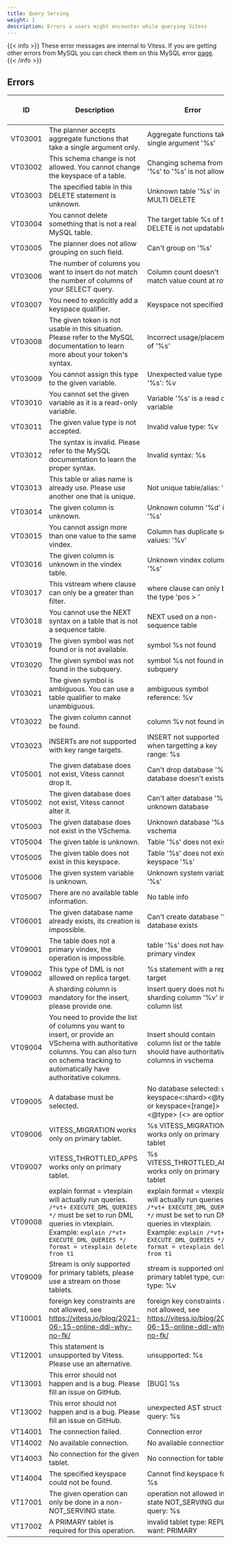 ```yaml
---
title: Query Serving
weight: 1
description: Errors a users might encounter while querying Vitess
---
```


{{< info >}}
These error messages are internal to Vitess. If you are getting other errors from MySQL you can check them on this MySQL error [page](https://dev.mysql.com/doc/mysql-errors/5.7/en/server-error-reference.html).
{{< /info >}}

<!-- start -->
## Errors

| ID | Description | Error | MySQL Error Code | SQL State |
| --- | --- | --- | --- | --- |
| VT03001 | The planner accepts aggregate functions that take a single argument only. | Aggregate functions take a single argument '%s' | 1149 | 42000 |
| VT03002 | This schema change is not allowed. You cannot change the keyspace of a table. | Changing schema from '%s' to '%s' is not allowed | 1450 | HY000 |
| VT03003 | The specified table in this DELETE statement is unknown. | Unknown table '%s' in MULTI DELETE | 1109 | 42S02 |
| VT03004 | You cannot delete something that is not a real MySQL table. | The target table %s of the DELETE is not updatable | 1288 | HY000 |
| VT03005 | The planner does not allow grouping on such field. | Can't group on '%s' | 1056 | 42000 |
| VT03006 | The number of columns you want to insert do not match the number of columns of your SELECT query. | Column count doesn't match value count at row 1 | 1136 | 21S01 |
| VT03007 | You need to explicitly add a keyspace qualifier. | Keyspace not specified |  |  |
| VT03008 | The given token is not usable in this situation. Please refer to the MySQL documentation to learn more about your token's syntax. | Incorrect usage/placement of '%s' | 1234 | 42000 |
| VT03009 | You cannot assign this type to the given variable. | Unexpected value type for '%s': %v | 1231 | 42000 |
| VT03010 | You cannot set the given variable as it is a read-only variable. | Variable '%s' is a read only variable | 1238 | HY000 |
| VT03011 | The given value type is not accepted. | Invalid value type: %v |  |  |
| VT03012 | The syntax is invalid. Please refer to the MySQL documentation to learn the proper syntax. | Invalid syntax: %s |  |  |
| VT03013 | This table or alias name is already use. Please use another one that is unique. | Not unique table/alias: '%s' | 1066 | 42000 |
| VT03014 | The given column is unknown. | Unknown column '%d' in '%s' | 1054 | 42S22 |
| VT03015 | You cannot assign more than one value to the same vindex. | Column has duplicate set values: '%v' |  |  |
| VT03016 | The given column is unknown in the vindex table. | Unknown vindex column: '%s' |  |  |
| VT03017 | This vstream where clause can only be a greater than filter. | where clause can only be of the type 'pos > <value>' | 1149 | 42000 |
| VT03018 | You cannot use the NEXT syntax on a table that is not a sequence table. | NEXT used on a non-sequence table |  |  |
| VT03019 | The given symbol was not found or is not available. | symbol %s not found |  |  |
| VT03020 | The given symbol was not found in the subquery. | symbol %s not found in subquery |  |  |
| VT03021 | The given symbol is ambiguous. You can use a table qualifier to make unambiguous. | ambiguous symbol reference: %v |  |  |
| VT03022 | The given column cannot be found. | column %v not found in %v |  |  |
| VT03023 | INSERTs are not supported with key range targets. | INSERT not supported when targetting a key range: %s |  |  |
| VT05001 | The given database does not exist, Vitess cannot drop it. | Can't drop database '%s'; database doesn't exists | 1008 | HY000 |
| VT05002 | The given database does not exist, Vitess cannot alter it. | Can't alter database '%s'; unknown database | 1049 | 42000 |
| VT05003 | The given database does not exist in the VSchema. | Unknown database '%s' in vschema | 1049 | 42000 |
| VT05004 | The given table is unknown. | Table '%s' does not exist | 1109 | 42S02 |
| VT05005 | The given table does not exist in this keyspace. | Table '%s' does not exist in keyspace '%s' | 1146 | 42S02 |
| VT05006 | The given system variable is unknown. | Unknown system variable '%s' | 1193 | HY000 |
| VT05007 | There are no available table information. | No table info |  |  |
| VT06001 | The given database name already exists, its creation is impossible. | Can't create database '%s'; database exists | 1007 | HY000 |
| VT09001 | The table does not a primary vindex, the operation is impossible. | table '%s' does not have a primary vindex | 1173 | 42000 |
| VT09002 | This type of DML is not allowed on replica target. | %s statement with a replica target | 1874 | HY000 |
| VT09003 | A sharding column is mandatory for the insert, please provide one. | Insert query does not have sharding column '%v' in the column list |  |  |
| VT09004 | You need to provide the list of columns you want to insert, or provide an VSchema with authoritative columns. You can also turn on schema tracking to automatically have authoritative columns. | Insert should contain column list or the table should have authoritative columns in vschema |  |  |
| VT09005 | A database must be selected. | No database selected: use keyspace<:shard><@type> or keyspace<[range]><@type> (<> are optional) | 1046 | 3D000 |
| VT09006 | VITESS_MIGRATION works only on primary tablet. | %s VITESS_MIGRATION works only on primary tablet |  |  |
| VT09007 | VITESS_THROTTLED_APPS works only on primary tablet. | %s VITESS_THROTTLED_APPS works only on primary tablet |  |  |
| VT09008 | explain format = vtexplain will actually run queries. `/*vt+ EXECUTE_DML_QUERIES */` must be set to run DML queries in vtexplain. Example: `explain /*vt+ EXECUTE_DML_QUERIES */ format = vtexplain delete from t1` | explain format = vtexplain will actually run queries. `/*vt+ EXECUTE_DML_QUERIES */` must be set to run DML queries in vtexplain. Example: `explain /*vt+ EXECUTE_DML_QUERIES */ format = vtexplain delete from t1` |  |  |
| VT09009 | Stream is only supported for primary tablets, please use a stream on those tablets. | stream is supported only for primary tablet type, current type: %v |  |  |
| VT10001 | foreign key constraints are not allowed, see https://vitess.io/blog/2021-06-15-online-ddl-why-no-fk/ | foreign key constraints are not allowed, see https://vitess.io/blog/2021-06-15-online-ddl-why-no-fk/ |  |  |
| VT12001 | This statement is unsupported by Vitess. Please use an alternative. | unsupported: %s |  |  |
| VT13001 | This error should not happen and is a bug. Please fill an issue on GitHub. | [BUG] %s |  |  |
| VT13002 | This error should not happen and is a bug. Please fill an issue on GitHub. | unexpected AST struct for query: %s |  |  |
| VT14001 | The connection failed. | Connection error |  |  |
| VT14002 | No available connection. | No available connection |  |  |
| VT14003 | No connection for the given tablet. | No connection for tablet %v |  |  |
| VT14004 | The specified keyspace could not be found. | Cannot find keyspace for: %s |  |  |
| VT17001 | The given operation can only be done in a non-NOT_SERVING state. | operation not allowed in state NOT_SERVING during query: %s |  |  |
| VT17002 | A PRIMARY tablet is required for this operation. | invalid tablet type: REPLICA, want: PRIMARY |  |  |
<!-- end -->
